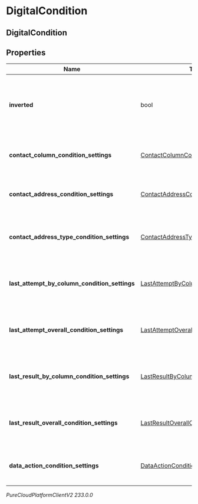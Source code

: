 # DigitalCondition

## DigitalCondition

## Properties

|Name | Type | Description | Notes|
|------------ | ------------- | ------------- | -------------|
| **inverted** | bool | If true, inverts the result of evaluating this condition. Default is false. | [optional] |
| **contact_column_condition_settings** | [ContactColumnConditionSettings](ContactColumnConditionSettings) | The settings for a &#39;contact list column&#39; condition. | [optional] |
| **contact_address_condition_settings** | [ContactAddressConditionSettings](ContactAddressConditionSettings) | The settings for a &#39;contact address&#39; condition. | [optional] |
| **contact_address_type_condition_settings** | [ContactAddressTypeConditionSettings](ContactAddressTypeConditionSettings) | The settings for a &#39;contact address type&#39; condition. | [optional] |
| **last_attempt_by_column_condition_settings** | [LastAttemptByColumnConditionSettings](LastAttemptByColumnConditionSettings) | The settings for a &#39;last attempt by column&#39; condition. | [optional] |
| **last_attempt_overall_condition_settings** | [LastAttemptOverallConditionSettings](LastAttemptOverallConditionSettings) | The settings for a &#39;last attempt overall&#39; condition. | [optional] |
| **last_result_by_column_condition_settings** | [LastResultByColumnConditionSettings](LastResultByColumnConditionSettings) | The settings for a &#39;last result by column&#39; condition. | [optional] |
| **last_result_overall_condition_settings** | [LastResultOverallConditionSettings](LastResultOverallConditionSettings) | The settings for a &#39;last result overall&#39; condition. | [optional] |
| **data_action_condition_settings** | [DataActionConditionSettings](DataActionConditionSettings) | The settings for a &#39;data action&#39; condition. | [optional] |



_PureCloudPlatformClientV2 233.0.0_
